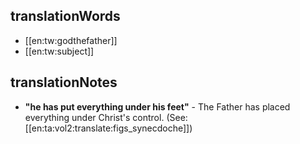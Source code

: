 ## translationWords

* [[en:tw:godthefather]]
* [[en:tw:subject]]

## translationNotes

* **"he has put everything under his feet"** - The Father has placed everything under Christ's control.  (See: [[en:ta:vol2:translate:figs_synecdoche]])
